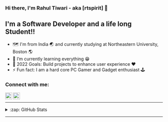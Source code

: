 ### Hi there, I'm Rahul Tiwari - aka [rtspirit] 👋 

## I'm a Software Developer and a life long Student!!

- :world_map: I'm from India :earth_asia: and currently studying at Northeastern University, Boston :earth_americas:
- 🌱 I’m currently learning everything :grin:
- 🥅 2022 Goals: Build projects to enhance user experience :heart:
- ⚡ Fun fact: I am a hard core PC Gamer and Gadget enthusiast :joystick:

### Connect with me:

[<img align="left" alt="rtspirit | LinkedIn" width="22px" src="https://cdn.jsdelivr.net/npm/simple-icons@v3/icons/linkedin.svg" />][linkedin]
[<img align="left" alt="rtspirit | Instagram" width="22px" src="https://cdn.jsdelivr.net/npm/simple-icons@v3/icons/instagram.svg" />][instagram]

<br />

---

<details>
  <summary>:zap: GitHub Stats</summary>

  <img align="left" alt="rtspirit's GitHub Stats" src="https://github-readme-stats.vercel.app/api?username=rtspirit&show_icons=true&hide_border=true" />

</details>

---

[instagram]: https://instagram.com/rtspirit
[linkedin]: https://www.linkedin.com/in/rtiwari27/